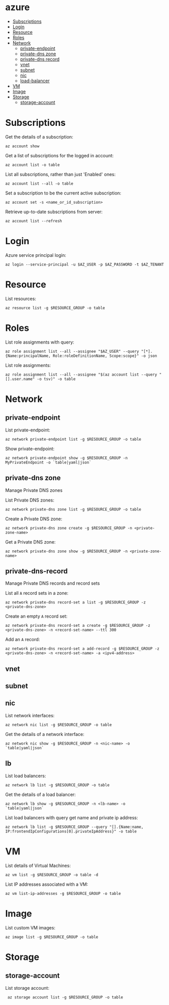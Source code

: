 # azure

<!-- TOC -->

- [Subscriptions](#Subscriptions)
- [Login](#login)
- [Resource](#Resource)
- [Roles](#roles)
- [Network](#Network)
    - [private-endpoint](#private-endpoint)
    - [private-dns zone](#private-dns-zone)
    - [private-dns record](#private-dns-record)
    - [vnet](#vnet)
    - [subnet](#subnet)
    - [nic](#nic)
    - [load-balancer](#lb)
- [VM](#VM)
- [Image](#Image)
- [Storage](#Storage)
    - [storage-account](#storage-account)

# Subscriptions
Get the details of a subscription:
```
az account show
```
Get a list of subscriptions for the logged in account:
```
az account list -o table
```
List all subscriptions, rather than just 'Enabled' ones:
```
az account list --all -o table
```
Set a subscription to be the current active subscription:
```
az account set -s <name_or_id_subscription>
```
Retrieve up-to-date subscriptions from server:
```
az account list --refresh
```


# Login
Azure service principal login:
```
az login --service-principal -u $AZ_USER -p $AZ_PASSWORD -t $AZ_TENANT
```

# Resource
List resources:
```
az resource list -g $RESOURCE_GROUP -o table
```

# Roles
List role assignments with query:
```
az role assignment list --all --assignee "$AZ_USER" --query "[*].{Name:principalName, Role:roleDefinitionName, Scope:scope}" -o json
```

List role assignments:
```
az role assignment list --all --assignee "$(az account list --query "[].user.name" -o tsv)" -o table
```


# Network

## private-endpoint
List private-endpoint:
```
az network private-endpoint list -g $RESOURCE_GROUP -o table
```
Show private-endpoint:
```
az network private-endpoint show -g $RESOURCE_GROUP -n MyPrivateEndpoint -o `table|yaml|json`
```

## private-dns zone

Manage Private DNS zones

List Private DNS zones:
```
az network private-dns zone list -g $RESOURCE_GROUP -o table
```
Create a Private DNS zone:
```
az network private-dns zone create -g $RESOURCE_GROUP -n <private-zone-name>
```
Get a Private DNS zone:
```
az network private-dns zone show -g $RESOURCE_GROUP -n <private-zone-name>
```

## private-dns-record

Manage Private DNS records and record sets

List all `A` record sets in a zone:
```
az network private-dns record-set a list -g $RESOURCE_GROUP -z <private-dns-zone>
```
Create an empty `A` record set:
```
az network private-dns record-set a create -g $RESOURCE_GROUP -z <private-dns-zone> -n <record-set-name> --ttl 300
```
Add an `A` record:
```
az network private-dns record-set a add-record -g $RESOURCE_GROUP -z <private-dns-zone> -n <record-set-name> -a <ipv4-address>
```

## vnet

## subnet

## nic
List network interfaces:
```
az network nic list -g $RESOURCE_GROUP -o table
```
Get the details of a network interface:
```
az network nic show -g $RESOURCE_GROUP -n <nic-name> -o `table|yaml|json`
```

## lb
List load balancers:
```
az network lb list -g $RESOURCE_GROUP -o table
```
Get the details of a load balancer:
```
az network lb show -g $RESOURCE_GROUP -n <lb-name> -o `table|yaml|json`
```
List load balancers with query get name and private ip address:
```
az network lb list -g $RESOURCE_GROUP --query "[].{Name:name, IP:frontendIpConfigurations[0].privateIpAddress}" -o table
```

# VM
List details of Virtual Machines:
```
az vm list -g $RESOURCE_GROUP -o table -d
```
List IP addresses associated with a VM:
```
az vm list-ip-addresses -g $RESOURCE_GROUP -o table
```


# Image
List custom VM images:
```
az image list -g $RESOURCE_GROUP -o table
```

# Storage

## storage-account
List storage account:
```
 az storage account list -g $RESOURCE_GROUP -o table
```
